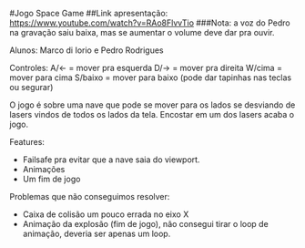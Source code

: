 #Jogo Space Game
##Link apresentação: https://www.youtube.com/watch?v=RAo8FlvvTio
###Nota: a voz do Pedro na gravação saiu baixa, mas se aumentar o volume deve dar pra ouvir.

Alunos: Marco di Iorio e Pedro Rodrigues

Controles:
A/<- = mover pra esquerda
D/-> = mover pra direita
W/cima = mover para cima
S/baixo = mover para baixo
(pode dar tapinhas nas teclas ou segurar)

O jogo é sobre uma nave que pode se mover para os lados se desviando de lasers vindos de todos os lados da tela.
Encostar em um dos lasers acaba o jogo.

Features:
- Failsafe pra evitar que a nave saia do viewport.
- Animações
- Um fim de jogo

Problemas que não conseguimos resolver:
- Caixa de colisão um pouco errada no eixo X
- Animação da explosão (fim de jogo), não consegui tirar o loop de animação, deveria ser apenas um loop.